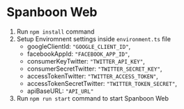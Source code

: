 # Spanboon Web

1. Run `npm install` command
2. Setup Enviromnent settings inside `environment.ts` file
    - googleClientId: `"GOOGLE_CLIENT_ID"`,
    - facebookAppId: `"FACEBOOK_APP_ID"`,
    - consumerKeyTwitter: `"TWITTER_API_KEY"`,
    - consumerSecretTwitter: `"TWITTER_SECRET_KEY"`,
    - accessTokenTwitter: `"TWITTER_ACCESS_TOKEN"`,
    - accessTokenSecretTwitter: `"TWITTER_TOKEN_SECRET"`,
    - apiBaseURL: `"API_URL"`
4. Run `npm run start` command to start Spanboon Web
